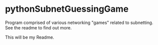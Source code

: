 # pythonSubnetGuessingGame
Program comprised of various networking "games" related to subnetting. See the readme to find out more.

This will be my Readme. 

